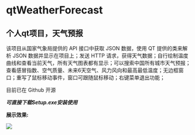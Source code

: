 # qtWeatherForecast
## 个人qt项目，天气预报

该项目从国家气象局提供的 API  接口中获取 JSON  数据，使用 QT  提供的类来解析 JSON  数据并显示在项目上；发送 HTTP  请求，获得天气数据；自行绘制温度曲线和查看当前天气，所有天气图表都有显示；可以搜索中国所有城市天气预报；查看感冒指数、空气质量、未来6天空气、风力风向和最高最低温度；无边框窗口；重写了鼠标移动事件，窗口可跟随鼠标移动；右键菜单退出功能；

目前已在 Github  开源

***可直接下载Setup.exe安装使用***

**展示效果:**

<img src="https://sszblog.oss-cn-shenzhen.aliyuncs.com/img/myWeather.png">
